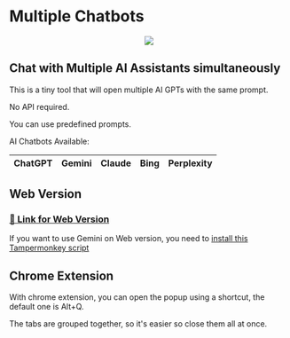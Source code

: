 # Multiple Chatbots

<p align="center">
  <img src="https://github.com/user-attachments/assets/a6cc4f5a-5255-4dcc-b085-c02ba5bd3916">
</p>

## Chat with Multiple AI Assistants simultaneously

This is a tiny tool that will open multiple AI GPTs with the same prompt.

No API required.

You can use predefined prompts.

AI Chatbots Available: 

| **ChatGPT** |**Gemini**  | **Claude**  | **Bing**  | **Perplexity** |
| --- | --- | --- | --- | --- |


## Web Version
### [ 🔗 Link for Web Version](https://far-se.github.io/Multiple-Chatbots/)
If you want to use Gemini on Web version, you need to [install this Tampermonkey script](https://gist.github.com/Far-Se/565b4668886732fec16b8b41afdd3048)

## Chrome Extension
With chrome extension, you can open the popup using a shortcut, the default one is Alt+Q.

The tabs are grouped together, so it's easier so close them all at once.
